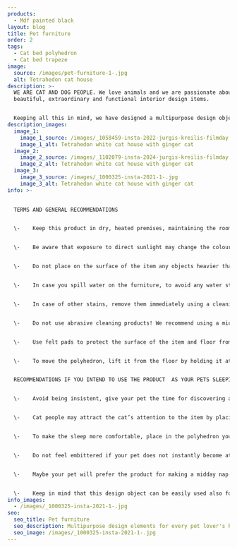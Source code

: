 ```yaml
---
products:
  - Mdf painted black
layout: blog
title: Pet furniture
order: 2
tags:
  - Cat bed polyhedron
  - Cat bed trapeze
image:
  source: /images/pet-furniture-1-.jpg
  alt: Tetrahedon cat house
description: >-
  WE ARE CAT AND DOG PEOPLE. We love animals and we are passionate about
  beautiful, extraordinary and functional interior design items.  


  Keeping all this in mind, we have designed a multipurpose design objects that will perfectly suit in every pet-lover’s house!
description_images:
  image_1:
    image_1_source: /images/_1058459-insta-2022-jurgis-kreilis-filmday.lv.jpg
    image_1_alt: Tetrahedon white cat house with ginger cat
  image_2:
    image_2_source: /images/_1102079-insta-2024-jurgis-kreilis-filmday.lv.jpg
    image_2_alt: Tetrahedon white cat house with ginger cat
  image_3:
    image_3_source: /images/_1000325-insta-2021-1-.jpg
    image_3_alt: Tetrahedon white cat house with ginger cat
info: >-
  

  TERMS AND GENERAL RECOMMENDATIONS


  \-	Keep this product in dry, heated premises, maintaining the room temperature above 10°C and relative air humidity of 40% - 60%.


  \-	Be aware that exposure to direct sunlight may change the colour and the visual appearance of the item over time: i.e.  bleach the surface, cause cracks of the lacquer or paint finish. 


  \-	Do not place on the surface of the item any objects heavier than 20 kg on polyhedron and 85 kg on trapeze. 


  \-	In case you spill water on the furniture, to avoid any water stains and swelling, dry clean it immediately with a soft, absorbent cloth (especially important in case you use the polyhedron as a flowerpot stand or a vase). 


  \-	In case of other stains, remove them immediately using a cleaning product intended for wooden surfaces; 


  \-	Do not use abrasive cleaning products! We recommend using a microfiber cloth for everyday cleaning as it will not damage the surfaces of the item. Do not use any solvents or any abrasive materials as they can damage the surfaces of the item. 


  \-	Use felt pads to protect the surface of the item and floor from scratches.


  \-	To move the polyhedron, lift it from the floor by holding it at the bottom. Do not lift the item by placing one hand in the opening and grabbing at the upper surface – as there is the risk of slipping out and back injury. Move it by pushing. In such a case apply felt pads beforehand to avoid surface scratching risk. 


  RECOMMENDATIONS IF YOU INTEND TO USE THE PRODUCT  AS YOUR PETS SLEEPING PLACE


  \-	Avoid being insistent, give your pet the time for discovering and getting used to the new item. 


  \-	Cat people may attract the cat’s attention to the item by placing some drops of catnip or valerian in the polyhedron. 


  \-	To make the sleep more comfortable, place in the polyhedron your pet’s favourite blanket or pillow. 


  \-	Do not feel embittered if your pet does not instantly become attached to the polyhedron, maybe turning or moving it to another location will help!


  \-	Maybe your pet will prefer the product for making a midday nap or as a hiding spot and will sleep over the night elsewhere. 


  \-	Keep in mind that this design object can be easily used also for other purposes: as a coffee table, flowerpot stand or a night table!
info_images:
  - /images/_1000325-insta-2021-1-.jpg
seo:
  seo_title: Pet furniture
  seo_description: Multipurpose design elements for every pet lover's house
  seo_image: /images/_1000325-insta-2021-1-.jpg
---
```

